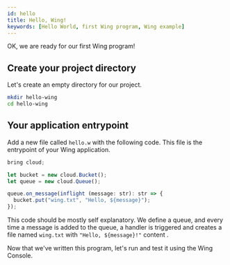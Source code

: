 ```yaml
---
id: hello
title: Hello, Wing!
keywords: [Hello World, first Wing program, Wing example]
---
```


OK, we are ready for our first Wing program!

## Create your project directory

Let's create an empty directory for our project.

```sh
mkdir hello-wing
cd hello-wing
```

## Your application entrypoint

Add a new file called `hello.w` with the following code. This file is the
entrypoint of your Wing application.

```ts
bring cloud;

let bucket = new cloud.Bucket();
let queue = new cloud.Queue();

queue.on_message(inflight (message: str): str => {
  bucket.put("wing.txt", "Hello, ${message}");
});
```

This code should be mostly self explanatory. We define a queue, and every time a
message is added to the queue, a handler is triggered and creates a file named `wing.txt` with `"Hello, ${message}!"` content .

Now that we've written this program, let's run and test it using the Wing Console.

